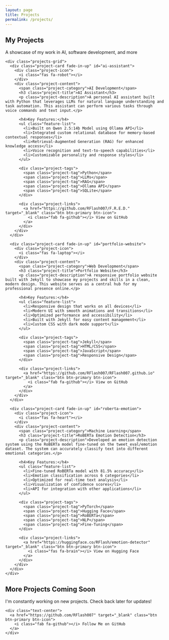 ```yaml
---
layout: page
title: Projects
permalink: /projects/
---
```


<section class="section">
  <div class="wrapper">
    <div class="section-title">
      <h1 class="fade-in" style="color: var(--secondary);">My Projects</h1>
      <p style="color: var(--text-dark);">A showcase of my work in AI, software development, and more</p>
    </div>
    
    <div class="projects-grid">
      <div class="project-card fade-in-up" id="ai-assistant">
        <div class="project-icon">
          <i class="fas fa-robot"></i>
        </div>
        <div class="project-content">
          <span class="project-category">AI Development</span>
          <h3 class="project-title">AI Assistant</h3>
          <p class="project-description">A personal AI assistant built with Python that leverages LLMs for natural language understanding and task automation. This assistant can perform various tasks through voice commands and text input.</p>
          
          <h4>Key Features:</h4>
          <ul class="feature-list">
            <li>Built on Qwen 2.5:14b Model using Ollama API</li>
            <li>Integrated custom relational database for memory-based contextual responses</li>
            <li>Retrieval-Augmented Generation (RAG) for enhanced knowledge access</li>
            <li>Voice recognition and text-to-speech capabilities</li>
            <li>Customizable personality and response styles</li>
          </ul>
          
          <div class="project-tags">
            <span class="project-tag">Python</span>
            <span class="project-tag">LLMs</span>
            <span class="project-tag">RAG</span>
            <span class="project-tag">Ollama API</span>
            <span class="project-tag">SQLite</span>
          </div>
          
          <div class="project-links">
            <a href="https://github.com/RFlash007/F.R.E.D." target="_blank" class="btn btn-primary btn-icon">
              <i class="fab fa-github"></i> View on GitHub
            </a>
          </div>
        </div>
      </div>
      
      <div class="project-card fade-in-up" id="portfolio-website">
        <div class="project-icon">
          <i class="fas fa-laptop"></i>
        </div>
        <div class="project-content">
          <span class="project-category">Web Development</span>
          <h3 class="project-title">Portfolio Website</h3>
          <p class="project-description">A responsive portfolio website built with Jekyll to showcase my projects and skills in a clean, modern design. This website serves as a central hub for my professional presence online.</p>
          
          <h4>Key Features:</h4>
          <ul class="feature-list">
            <li>Responsive design that works on all devices</li>
            <li>Modern UI with smooth animations and transitions</li>
            <li>Optimized performance and accessibility</li>
            <li>Built with Jekyll for easy content management</li>
            <li>Custom CSS with dark mode support</li>
          </ul>
          
          <div class="project-tags">
            <span class="project-tag">Jekyll</span>
            <span class="project-tag">HTML/CSS</span>
            <span class="project-tag">JavaScript</span>
            <span class="project-tag">Responsive Design</span>
          </div>
          
          <div class="project-links">
            <a href="https://github.com/RFlash007/RFlash007.github.io" target="_blank" class="btn btn-primary btn-icon">
              <i class="fab fa-github"></i> View on GitHub
            </a>
          </div>
        </div>
      </div>
      
      <div class="project-card fade-in-up" id="roberta-emotion">
        <div class="project-icon">
          <i class="fas fa-heart"></i>
        </div>
        <div class="project-content">
          <span class="project-category">Machine Learning</span>
          <h3 class="project-title">RoBERTa Emotion Detection</h3>
          <p class="project-description">Developed an emotion detection system using the RoBERTa model fine-tuned on the tweet_eval/emotion dataset. The system can accurately classify text into different emotional categories.</p>
          
          <h4>Key Features:</h4>
          <ul class="feature-list">
            <li>Fine-tuned RoBERTa model with 81.5% accuracy</li>
            <li>Emotion classification across 6 categories</li>
            <li>Optimized for real-time text analysis</li>
            <li>Visualization of confidence scores</li>
            <li>API for integration with other applications</li>
          </ul>
          
          <div class="project-tags">
            <span class="project-tag">PyTorch</span>
            <span class="project-tag">Hugging Face</span>
            <span class="project-tag">RoBERTa</span>
            <span class="project-tag">NLP</span>
            <span class="project-tag">Fine-Tuning</span>
          </div>
          
          <div class="project-links">
            <a href="https://huggingface.co/RFlash/emotion-detector" target="_blank" class="btn btn-primary btn-icon">
              <i class="fas fa-brain"></i> View on Hugging Face
            </a>
          </div>
        </div>
      </div>
    </div>
  </div>
</section>

<section class="section bg-light">
  <div class="wrapper">
    <div class="section-title">
      <h2>More Projects Coming Soon</h2>
      <p>I'm constantly working on new projects. Check back later for updates!</p>
    </div>
    
    <div class="text-center">
      <a href="https://github.com/RFlash007" target="_blank" class="btn btn-primary btn-icon">
        <i class="fab fa-github"></i> Follow Me on GitHub
      </a>
    </div>
  </div>
</section>

<style>
  .project-card {
    margin-bottom: 3rem;
    display: flex;
    flex-direction: column;
  }
  
  .project-content {
    padding: 2.5rem;
    flex-grow: 1;
    display: flex;
    flex-direction: column;
  }
  
  .project-content h3 {
    font-size: 1.8rem;
    margin-bottom: 1rem;
  }
  
  .project-content p {
    font-size: 1.1rem;
    line-height: 1.7;
    margin-bottom: 1.5rem;
  }
  
  .project-content h4 {
    margin-top: 1.5rem;
    margin-bottom: 1rem;
    font-size: 1.4rem;
  }
  
  .project-content ul {
    margin-bottom: 1.8rem;
    padding-left: 1.5rem;
  }
  
  .project-content li {
    margin-bottom: 0.8rem;
    line-height: 1.6;
  }
  
  .project-tags {
    margin-top: auto;
    margin-bottom: 1.8rem;
    display: flex;
    flex-wrap: wrap;
    gap: 0.7rem;
  }
  
  .project-tag {
    padding: 0.5rem 1.2rem;
    font-size: 0.9rem;
  }
  
  .project-links {
    margin-top: auto;
  }
  
  @media (min-width: 992px) {
    .project-card {
      flex-direction: row;
      align-items: stretch;
    }
    
    .project-icon {
      width: 30%;
      height: auto;
      display: flex;
      justify-content: center;
      align-items: center;
      padding: 2rem;
    }
    
    .project-icon i {
      font-size: 5rem;
    }
    
    .project-content {
      width: 70%;
    }
  }
  
  @media (max-width: 991px) {
    .project-icon {
      height: 250px;
      display: flex;
      justify-content: center;
      align-items: center;
    }
    
    .project-icon i {
      font-size: 4rem;
    }
  }
</style> 